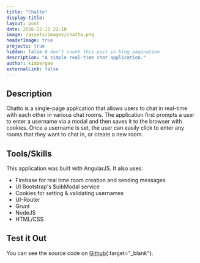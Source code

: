 ```yaml
---
title: "Chatto"
display-title:
layout: post
date: 2016-12-11 22:10
image: /assets/images/chatto.png
headerImage: true
projects: true
hidden: false # don't count this post in blog pagination
description: "A simple real-time chat application."
author: kimbergee
externalLink: false
---
```


## Description

Chatto is a single-page application that allows users to chat in real-time with each other in various chat rooms. The application first prompts a user to enter a username via a modal and then saves it to the browser with cookies. Once a username is set, the user can easily click to enter any rooms that they want to chat in, or create a new room.

## Tools/Skills

This application was built with AngularJS. It also uses:

* Firebase for real time room creation and sending messages
* UI Bootstrap's $uibModal service
* Cookies for setting & validating usernames
* UI-Router
* Grunt
* NodeJS
* HTML/CSS


## Test it Out

You can see the source code on [Github](https://github.com/kimbergee/chatto){:target="_blank"}.
